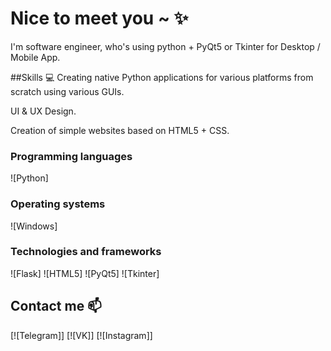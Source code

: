 # Nice to meet you ~ ✨

I'm software engineer, who's using python + PyQt5 or Tkinter for Desktop / Mobile App.

##Skills 💻
Creating native Python applications for various platforms from scratch using various GUIs.

UI & UX Design.

Creation of simple websites based on HTML5 + CSS.
### Programming languages

![Python]

### Operating systems

![Windows]

### Technologies and frameworks

![Flask] ![HTML5] ![PyQt5] ![Tkinter]

## Contact me 📫

[![Telegram]] [![VK]] [![Instagram]]
